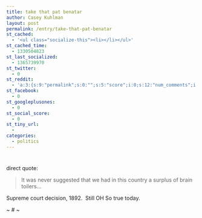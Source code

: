 ```yaml
---
title: take that pat benatar
author: Casey Kuhlman
layout: post
permalink: /entry/take-that-pat-benatar
st_cached:
  - '<ul class="socialize-this"><li></li></ul>'
st_cached_time:
  - 1330504823
st_last_socialized:
  - 1365739970
st_twitter:
  - 0
st_reddit:
  - 'a:3:{s:9:"permalink";s:0:"";s:5:"score";i:0;s:12:"num_comments";i:0;}'
st_facebook:
  - 0
st_googleplusones:
  - 0
st_social_score:
  - 0
st_tiny_url:
  - 
categories:
  - politics
---
```

# 

direct quote:

> It was never suggested that we had in this country a surplus of brain toilers…

Supreme court decision, 1892.  Still OH So true today. 

~ # ~